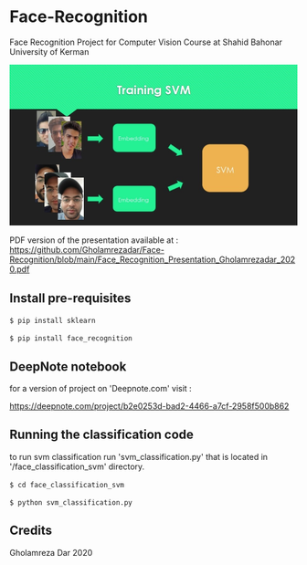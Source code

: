 # Face-Recognition
Face Recognition Project for Computer Vision Course at Shahid Bahonar University of Kerman

![thumbnail](https://github.com/Gholamrezadar/Face-Recognition/raw/main/thumbnail.jpg)

PDF version of the presentation available at :
https://github.com/Gholamrezadar/Face-Recognition/blob/main/Face_Recognition_Presentation_Gholamrezadar_2020.pdf

## Install pre-requisites
`$ pip install sklearn`

`$ pip install face_recognition`

## DeepNote notebook
for a version of project on 'Deepnote.com' visit :

https://deepnote.com/project/b2e0253d-bad2-4466-a7cf-2958f500b862

## Running the classification code
to run svm classification run 'svm_classification.py' 
that is located in '/face_classification_svm' directory.

`$ cd face_classification_svm`

`$ python svm_classification.py`

## Credits
Gholamreza Dar 2020
